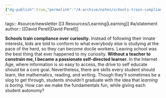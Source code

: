 ```yaml
---
{"dg-publish":true,"permalink":"/4-archive/notes/schools-train-compliance-over-curiosity/"}
---
```


tags:: #source/newsletter [[3 Resources/Learning\|Learning]] #a/statement 
author:: [[David Perell\|David Perell]]

**Schools train compliance over curiosity.** Instead of following their innate interests, kids are told to conform to what everybody else is studying at the pace of the herd, so they can become docile workers. Leaving school was the best thing that ever happened to my curiosity. **Without a teacher to constrain me, I became a passionate self-directed learner.** In the Internet Age, where information is so easy to access, the drive to self educate should be a core goal. Nevertheless, there are skills every student should learn, like mathematics, reading, and writing. Though they’ll sometimes be a slog to get through, students shouldn’t graduate with the idea that _learning is boring_. How can we make the fundamentals fun, while giving each student autonomy?